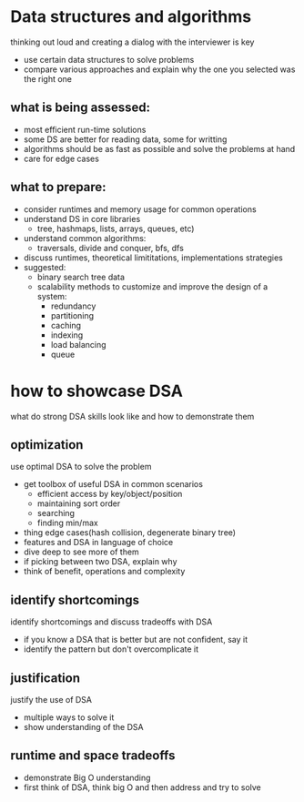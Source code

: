 # Data structures and algorithms
thinking out loud and creating a dialog with the interviewer is key

- use certain data structures to solve problems
- compare various approaches and explain why the one you selected was the right one

## what is being assessed:
- most efficient run-time solutions
- some DS are better for reading data, some for writting
- algorithms should be as fast as possible and solve the problems at hand
- care for edge cases

## what to prepare:
- consider runtimes and memory usage for common operations
- understand DS in core libraries
    - tree, hashmaps, lists, arrays, queues, etc)
- understand common algorithms:
    - traversals, divide and conquer, bfs, dfs
- discuss runtimes, theoretical limititations, implementations strategies
- suggested:
    - binary search tree data
    - scalability methods to customize and improve the design of a system:
        - redundancy
        - partitioning
        - caching
        - indexing
        - load balancing
        - queue

# how to showcase DSA
what do strong DSA skills look like and how to demonstrate them

## optimization
use optimal DSA to solve the problem
- get toolbox of useful DSA in common scenarios
    - efficient access by key/object/position
    - maintaining sort order
    - searching
    - finding min/max
- thing edge cases(hash collision, degenerate binary tree)
- features and DSA in language of choice
- dive deep to see more of them
- if picking between two DSA, explain why
- think of benefit, operations and complexity

## identify shortcomings
identify shortcomings and discuss tradeoffs with DSA
- if you know a DSA that is better but are not confident, say it
- identify the pattern but don't overcomplicate it

## justification
justify the use of DSA
- multiple ways to solve it
- show understanding of the DSA

## runtime and space tradeoffs
- demonstrate Big O understanding
- first think of DSA, think big O and then address and try to solve
